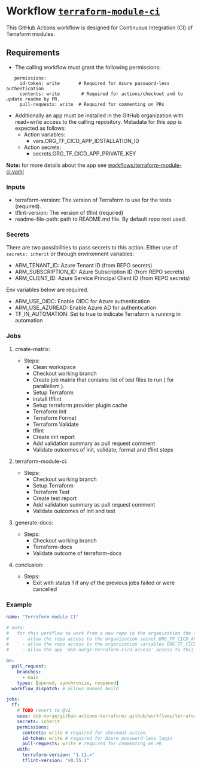 # Workflow [`terraform-module-ci`](../.github/workflows/terraform-module-ci.yaml)

This GitHub Actions workflow is designed for Continuous Integration (CI) of Terraform modules.

## Requirements

- The calling workflow must grant the following permissions:

```text
   permissions:
     id-token: write       # Required for Azure password-less authentication
     contents: write        # Required for actions/checkout and to update readme by PR.
     pull-requests: write  # Required for commenting on PRs
```

- Additionally an app must be installed in the GitHub organization with read+write access to the calling repository. Metadata for this app is expected as follows:
  - Action variables:
    - vars.ORG_TF_CICD_APP_IDSTALLATION_ID
  - Action secrets:
    - secrets.ORG_TF_CICD_APP_PRIVATE_KEY

**Note:** for more details about the app see [workflows/terraform-module-ci.yaml](../.github/workflows/terraform-module-ci.yaml)

### Inputs

- terraform-version: The version of Terraform to use for the tests (required).
- tflint-version: The version of tflint (required)
- readme-file-path: path to README.md file. By default repo root used.

### Secrets

There are two possibilities to pass secrets to this action.
Either use of ```secrets: inherit``` or through environment variables:

- ARM_TENANT_ID: Azure Tenant ID (from REPO secrets)
- ARM_SUBSCRIPTION_ID: Azure Subscription ID (from REPO secrets)
- ARM_CLIENT_ID: Azure Service Principal Client ID (from REPO secrets)

Env variables below are required.

- ARM_USE_OIDC: Enable OIDC for Azure authentication
- ARM_USE_AZUREAD: Enable Azure AD for authentication
- TF_IN_AUTOMATION: Set to true to indicate Terraform is running in automation

### Jobs

 1. create-matrix:
    - Steps:
      - Clean workspace
      - Checkout working branch
      - Create job matrix that contains list of test files to run ( for parallelism ).
      - Setup Terraform
      - install tfflint
      - Setup terraform  provider plugin cache
      - Terraform Init
      - Terraform Format
      - Terraform Validate
      - tflint
      - Create init report
      - Add validation summary as pull request comment
      - Validate outcomes of init, validate, format and tflint steps

 2. terraform-module-ci:
    - Steps:
      - Checkout working branch
      - Setup Terraform
      - Terraform Test
      - Create test report
      - Add validation summary as pull request comment
      - Validate outcomes of init and test

 3. generate-docs:
    - Steps:
      - Checkout working branch
      - Terraform-docs
      - Validate outcome of terraform-docs

 4. conclusion:
    - Steps:
      - Exit with status 1 if any of the previous jobs failed or were cancelled

### Example

```yaml
name: "Terraform module CI"

# note:
#   for this workflow to work from a new repo in the organization the following must be done:
#     - allow the repo access to the organization secret ORG_TF_CICD_APP_PRIVATE_KEY here: https://github.com/organizations/dsb-norge/settings/secrets/actions
#     - allow the repo access to the organization variables ORG_TF_CICD_APP_ID and ORG_TF_CICD_APP_INSTALLATION_ID here: https://github.com/organizations/dsb-norge/settings/variables/actions
#     - allow the app 'dsb-norge-terraform-cicd-access' access to this repo by "configuring" the app from here: https://github.com/organizations/dsb-norge/settings/installations

on:
  pull_request:
    branches:
      - main
    types: [opened, synchronize, reopened]
  workflow_dispatch: # allows manual build

jobs:
  tf:
    # TODO revert to @v2
    uses: dsb-norge/github-actions-terraform/.github/workflows/terraform-module-ci.yaml@login
    secrets: inherit
    permissions:
      contents: write # required for checkout action.
      id-token: write # required for Azure password-less login
      pull-requests: write # required for commenting on PR
    with:
      terraform-version: "1.11.x"
      tflint-version: "v0.55.1"
```